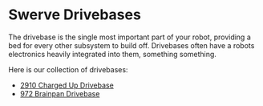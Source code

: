 <meta property="og:title" content="Drivebase CAD Examples">
<meta property="og:type" content="website">
<meta property="og:url" content="https://frcdesign.org/cad-examples/drivebase/">
<meta property="og:image" content="https://www.frcdesign.org/img/embed/cad-examples/drivebase/index.webp">
<meta property="og:description" content="Our collection of various FRC drivebases.">
<meta name="theme-color" content="#4CAE4F">
<meta name="twitter:card" content="summary_large_image"> 

# Swerve Drivebases
The drivebase is the single most important part of your robot, providing a bed for every other subsystem to build off. Drivebases often have a robots electronics heavily integrated into them, something something.

Here is our collection of drivebases:

- [2910 Charged Up Drivebase](examples/2910.md)
- [972 Brainpan Drivebase](examples/brainpan.md)